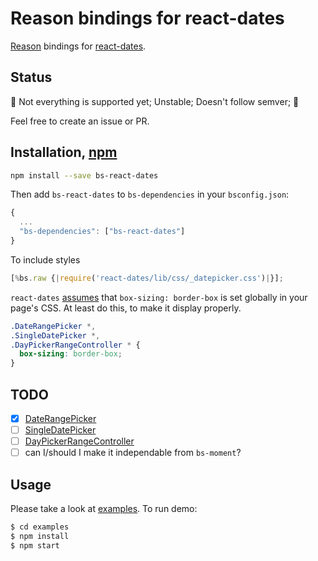 # Reason bindings for react-dates

[Reason](https://reasonml.github.io/) bindings for [react-dates](https://github.com/airbnb/react-dates).

## Status

🚧 Not everything is supported yet; Unstable; Doesn't follow semver; 🚧

Feel free to create an issue or PR.

## Installation, [npm](https://www.npmjs.com/package/@ahrefs/bs-react-dates)

```sh
npm install --save bs-react-dates
```

Then add `bs-react-dates` to `bs-dependencies` in your `bsconfig.json`:

```js
{
  ...
  "bs-dependencies": ["bs-react-dates"]
}
```

To include styles

```js
[%bs.raw {|require('react-dates/lib/css/_datepicker.css')|}];
```

`react-dates` [assumes](https://github.com/airbnb/react-dates/issues/798) that `box-sizing: border-box` is set globally in your page's CSS. At least do this, to make it display properly.

```css
.DateRangePicker *,
.SingleDatePicker *,
.DayPickerRangeController * {
  box-sizing: border-box;
}
```

## TODO

* [x] [DateRangePicker](https://github.com/airbnb/react-dates#daterangepicker)
* [ ] [SingleDatePicker](https://github.com/airbnb/react-dates#singledatepicker)
* [ ] [DayPickerRangeController](https://github.com/airbnb/react-dates#daypickerrangecontroller)
* [ ] can I/should I make it independable from `bs-moment`?

## Usage

Please take a look at [examples](https://github.com/ahrefs/bs-react-dates/tree/master/examples).
To run demo:

```sh
$ cd examples
$ npm install
$ npm start
```
